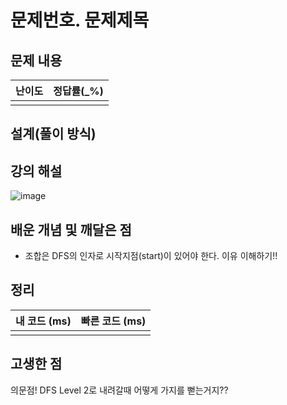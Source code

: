 # 문제번호. 문제제목

## 문제 내용


| 난이도 | 정답률(\_%) |
| :----: | :---------: |
|        |             |

## 설계(풀이 방식)

## 강의 해설
![image](https://user-images.githubusercontent.com/68037174/108956132-97533100-76b2-11eb-951f-b255f082b719.png)


## 배운 개념 및 깨달은 점
- 조합은 DFS의 인자로 시작지점(start)이 있어야 한다. 이유 이해하기!!

## 정리

| 내 코드 (ms) | 빠른 코드 (ms) |
| :----------: | :------------: |
|              |                |

## 고생한 점
의문점! DFS Level 2로 내려갈때 어떻게 가지를 뻗는거지??